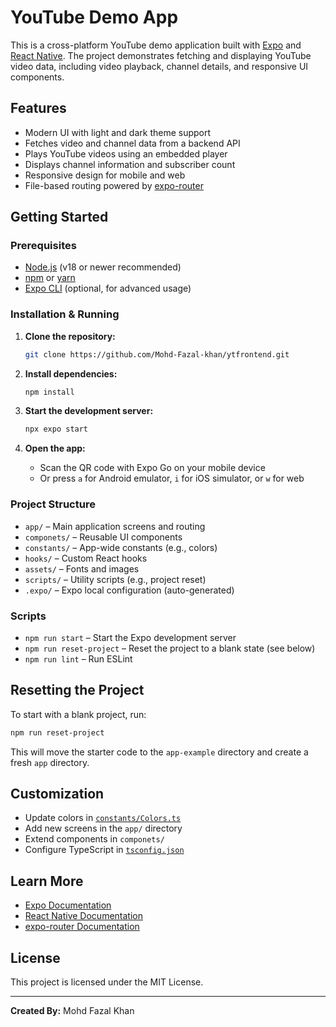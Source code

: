 # YouTube Demo App

This is a cross-platform YouTube demo application built with [Expo](https://expo.dev) and [React Native](https://reactnative.dev). The project demonstrates fetching and displaying YouTube video data, including video playback, channel details, and responsive UI components.

## Features

- Modern UI with light and dark theme support
- Fetches video and channel data from a backend API
- Plays YouTube videos using an embedded player
- Displays channel information and subscriber count
- Responsive design for mobile and web
- File-based routing powered by [expo-router](https://expo.github.io/router/docs)

## Getting Started

### Prerequisites

- [Node.js](https://nodejs.org/) (v18 or newer recommended)
- [npm](https://www.npmjs.com/) or [yarn](https://yarnpkg.com/)
- [Expo CLI](https://docs.expo.dev/get-started/installation/) (optional, for advanced usage)

### Installation & Running

1. **Clone the repository:**

   ```sh
   git clone https://github.com/Mohd-Fazal-khan/ytfrontend.git
   
   ```

2. **Install dependencies:**

   ```sh
   npm install
   ```

3. **Start the development server:**

   ```sh
   npx expo start
   ```

4. **Open the app:**
   - Scan the QR code with Expo Go on your mobile device
   - Or press `a` for Android emulator, `i` for iOS simulator, or `w` for web

### Project Structure

- `app/` – Main application screens and routing
- `componets/` – Reusable UI components
- `constants/` – App-wide constants (e.g., colors)
- `hooks/` – Custom React hooks
- `assets/` – Fonts and images
- `scripts/` – Utility scripts (e.g., project reset)
- `.expo/` – Expo local configuration (auto-generated)

### Scripts

- `npm run start` – Start the Expo development server
- `npm run reset-project` – Reset the project to a blank state (see below)
- `npm run lint` – Run ESLint

## Resetting the Project

To start with a blank project, run:

```sh
npm run reset-project
```

This will move the starter code to the `app-example` directory and create a fresh `app` directory.

## Customization

- Update colors in [`constants/Colors.ts`](constants/Colors.ts)
- Add new screens in the `app/` directory
- Extend components in `componets/`
- Configure TypeScript in [`tsconfig.json`](tsconfig.json)

## Learn More

- [Expo Documentation](https://docs.expo.dev/)
- [React Native Documentation](https://reactnative.dev/)
- [expo-router Documentation](https://expo.github.io/router/docs)

## License

This project is licensed under the MIT License.

---

**Created By:** Mohd Fazal Khan
